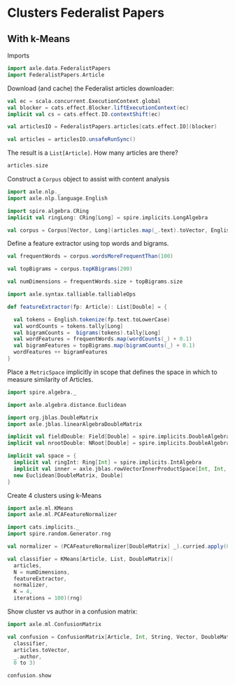 # Clusters Federalist Papers

## With k-Means

Imports

```scala mdoc:silent
import axle.data.FederalistPapers
import FederalistPapers.Article
```

Download (and cache) the Federalist articles downloader:

```scala mdoc:silent
val ec = scala.concurrent.ExecutionContext.global
val blocker = cats.effect.Blocker.liftExecutionContext(ec)
implicit val cs = cats.effect.IO.contextShift(ec)

val articlesIO = FederalistPapers.articles[cats.effect.IO](blocker)

val articles = articlesIO.unsafeRunSync()
```

The result is a `List[Article]`.  How many articles are there?

```scala mdoc
articles.size
```

Construct a `Corpus` object to assist with content analysis

```scala mdoc:silent
import axle.nlp._
import axle.nlp.language.English

import spire.algebra.CRing
implicit val ringLong: CRing[Long] = spire.implicits.LongAlgebra

val corpus = Corpus[Vector, Long](articles.map(_.text).toVector, English)
```

Define a feature extractor using top words and bigrams.

```scala mdoc:height=15
val frequentWords = corpus.wordsMoreFrequentThan(100)
```

```scala mdoc:height=15
val topBigrams = corpus.topKBigrams(200)
```

```scala mdoc
val numDimensions = frequentWords.size + topBigrams.size
```

```scala mdoc:silent
import axle.syntax.talliable.talliableOps

def featureExtractor(fp: Article): List[Double] = {

  val tokens = English.tokenize(fp.text.toLowerCase)
  val wordCounts = tokens.tally[Long]
  val bigramCounts =  bigrams(tokens).tally[Long]
  val wordFeatures = frequentWords.map(wordCounts(_) + 0.1)
  val bigramFeatures = topBigrams.map(bigramCounts(_) + 0.1)
  wordFeatures ++ bigramFeatures
}
```

Place a `MetricSpace` implicitly in scope that defines the space in which to
measure similarity of Articles.

```scala mdoc:silent
import spire.algebra._

import axle.algebra.distance.Euclidean

import org.jblas.DoubleMatrix
import axle.jblas.linearAlgebraDoubleMatrix

implicit val fieldDouble: Field[Double] = spire.implicits.DoubleAlgebra
implicit val nrootDouble: NRoot[Double] = spire.implicits.DoubleAlgebra

implicit val space = {
  implicit val ringInt: Ring[Int] = spire.implicits.IntAlgebra
  implicit val inner = axle.jblas.rowVectorInnerProductSpace[Int, Int, Double](numDimensions)
  new Euclidean[DoubleMatrix, Double]
}
```

Create 4 clusters using k-Means

```scala mdoc:silent
import axle.ml.KMeans
import axle.ml.PCAFeatureNormalizer
```

```scala mdoc:silent
import cats.implicits._
import spire.random.Generator.rng

val normalizer = (PCAFeatureNormalizer[DoubleMatrix] _).curried.apply(0.98)

val classifier = KMeans[Article, List, DoubleMatrix](
  articles,
  N = numDimensions,
  featureExtractor,
  normalizer,
  K = 4,
  iterations = 100)(rng)
```

Show cluster vs author in a confusion matrix:

```scala mdoc:silent
import axle.ml.ConfusionMatrix

val confusion = ConfusionMatrix[Article, Int, String, Vector, DoubleMatrix](
  classifier,
  articles.toVector,
  _.author,
  0 to 3)
```

```scala mdoc
confusion.show
```
